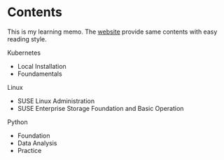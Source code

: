# Contents

This is my learning memo. 
The [website](https://huyuhui001.github.io/mySite/) provide same contents with easy reading style.

Kubernetes

* Local Installation
* Foundamentals

Linux

* SUSE Linux Administration
* SUSE Enterprise Storage Foundation and Basic Operation

Python

* Foundation
* Data Analysis
* Practice




